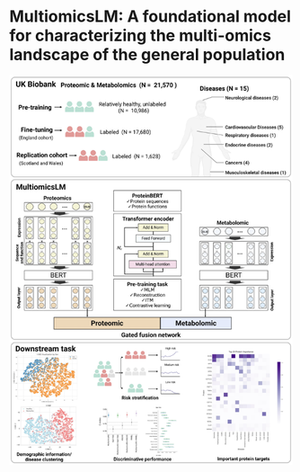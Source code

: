 # MultiomicsLM: A foundational model for characterizing the multi-omics landscape of the general population

![](https://github.com/Qiu-Shizheng/MultiomicsLM/blob/main/Figure/Figure%201.jpeg)
